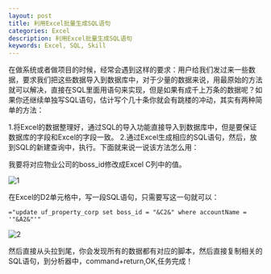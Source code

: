 ```yaml
---
layout: post
title: 利用Excel批量生成SQL语句
categories: Excel
description: 利用Excel批量生成SQL语句
keywords: Excel, SQL, Skill
---
```

在做系统或者做项目的时候，经常会遇到这样的要求：用户给我们发过来一些数据，要求我们把这些数据导入到数据库中，对于少量的数据来说，用最原始的方法就可以解决，直接在SQL里面用语句来实现，但是如果有成千上万条的数据呢？如果你还继续单独写SQL语句，估计写个几十条你就会有跳楼的冲动，其实有两种简单的方法：

1.将Excel的数据整理好，通过SQL的导入功能直接导入到数据库中，但是要保证数据库的字段和Excel的字段一致。
2.通过Excel生成相应的SQL语句，然后，放到SQL的新建查询中，执行。下面就来说一说该方法怎么用：

   我要将对应物业公司的boss_id修改成Excel C列中的值。
   
![1](/Log/images/posts/excel/14920483409274.png)

在Excel的D2单元格中，写一段SQL语句，只需要写这一句就可以：

`="update uf_property_corp set boss_id = "&C2&" where accountName = '"&A2&"'"`

![2](/Log/images/posts/excel/14920486412508.png)

然后直接从头拉到尾，你会发现所有的数据都有对应的脚本，然后直接复制相关的SQL语句，到分析器中，command+return,OK,任务完成！

